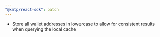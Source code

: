 ```yaml
---
"@xmtp/react-sdk": patch
---
```


- Store all wallet addresses in lowercase to allow for consistent results when querying the local cache
